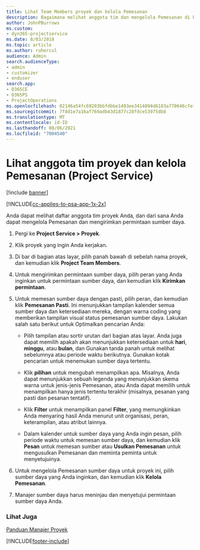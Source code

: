 ```yaml
---
title: Lihat Team Members proyek dan kelola Pemesanan
description: Bagaimana melihat anggota tim dan mengelola Pemesanan di Project Service
author: JohnPBurrows
ms.custom:
- dyn365-projectservice
ms.date: 8/03/2018
ms.topic: article
ms.author: ruhercul
audience: Admin
search.audienceType:
- admin
- customizer
- enduser
search.app:
- D365CE
- D365PS
- ProjectOperations
ms.openlocfilehash: 02146a54fc69203bbfdbbe1493ee3414094d6183a770646cfefd908ea34e8f8f
ms.sourcegitcommit: 7f8d1e7a16af769adb43d1877c28fdce53975db8
ms.translationtype: MT
ms.contentlocale: id-ID
ms.lasthandoff: 08/06/2021
ms.locfileid: "7004540"
---
```

# <a name="view-project-team-members-and-manage-bookings-project-service"></a>Lihat anggota tim proyek dan kelola Pemesanan (Project Service)

[!include [banner](../includes/psa-now-project-operations.md)]

[!INCLUDE[cc-applies-to-psa-app-1x-2x](../includes/cc-applies-to-psa-app-1x-2x.md)]

Anda dapat melihat daftar anggota tim proyek Anda, dan dari sana Anda dapat mengelola Pemesanan dan mengirimkan permintaan sumber daya.  
  
1.  Pergi ke **Project Service > Proyek**.  
  
2.  Klik proyek yang ingin Anda kerjakan.  
  
3.  Di bar di bagian atas layar, pilih panah bawah di sebelah nama proyek, dan kemudian klik **Project Team Members**.  
  
4.  Untuk mengirimkan permintaan sumber daya, pilih peran yang Anda inginkan untuk permintaan sumber daya, dan kemudian klik **Kirimkan permintaan**.  
  
5.  Untuk memesan sumber daya dengan pasti, pilih peran, dan kemudian klik **Pemesanan Pasti**. Ini menunjukkan tampilan kalender semua sumber daya dan ketersediaan mereka, dengan warna coding yang memberikan tampilan visual status pemesanan sumber daya. Lakukan salah satu berikut untuk Optimalkan pencarian Anda:  
  
    -   Pilih tampilan atau sortir urutan dari bagian atas layar. Anda juga dapat memilih apakah akan menunjukkan ketersediaan untuk **hari**, **minggu**, atau **bulan**, dan Gunakan tanda panah untuk melihat sebelumnya atau periode waktu berikutnya. Gunakan kotak pencarian untuk menemukan sumber daya tertentu.  
  
    -   Klik **pilihan** untuk mengubah menampilkan apa. Misalnya, Anda dapat menunjukkan sebuah legenda yang menunjukkan skema warna untuk jenis-jenis Pemesanan, atau Anda dapat memilih untuk menampilkan hanya jenis tertentu terakhir (misalnya, pesanan yang pasti dan pesanan tentatif).  
  
    -   Klik **Filter** untuk menampilkan panel **Filter**, yang memungkinkan Anda menyaring hasil Anda menurut unit organisasi, peran, keterampilan, atau atribut lainnya.  
  
    -   Dalam kalender untuk sumber daya yang Anda ingin pesan, pilih periode waktu untuk memesan sumber daya, dan kemudian klik **Pesan** untuk memesan sumber atau **Usulkan Pemesanan** untuk mengusulkan Pemesanan dan meminta peminta untuk menyetujuinya.  
  
6.  Untuk mengelola Pemesanan sumber daya untuk proyek ini, pilih sumber daya yang Anda inginkan, dan kemudian klik **Kelola Pemesanan**.  
  
7.  Manajer sumber daya harus meninjau dan menyetujui permintaan sumber daya Anda.  
  
### <a name="see-also"></a>Lihat Juga  
 [Panduan Manajer Proyek](../psa/project-manager-guide.md)


[!INCLUDE[footer-include](../includes/footer-banner.md)]